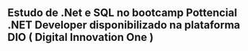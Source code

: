 ## Estudo de .Net e SQL no bootcamp Pottencial .NET Developer disponibilizado na plataforma DIO ( Digital Innovation One )
